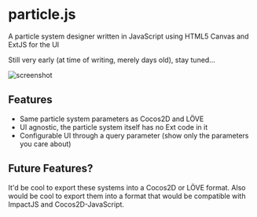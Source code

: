 # particle.js

A particle system designer written in JavaScript using HTML5 Canvas and ExtJS for the UI
  
Still very early (at time of writing, merely days old), stay tuned...  
  
![screenshot](https://raw.github.com/city41/particle.js/master/particlejs.png)

## Features

* Same particle system parameters as Cocos2D and LÖVE
* UI agnostic, the particle system itself has no Ext code in it
* Configurable UI through a query parameter (show only the parameters you care about)

## Future Features?

It'd be cool to export these systems into a Cocos2D or LÖVE format. Also would be cool to export
them into a format that would be compatible with ImpactJS and Cocos2D-JavaScript.
